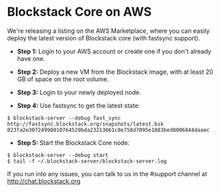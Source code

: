# Blockstack Core on AWS

We're releasing a listing on the AWS Marketplace, where you can easily deploy
the latest version of Blockstack core (with fastsync support).

- **Step 1:** Login to your AWS account or create one if you don't already have one.

- **Step 2:** Deploy a new VM from the Blockstack image, with at least 20 GB of space on the root volume.

- **Step 3:** Login to your newly deployed node.

- **Step 4:** Use fastsync to get the latest state:

```
$ blockstack-server --debug fast_sync http://fastsync.blockstack.org/snapshots/latest.bsk 023fa2e30724998010764529bda23213061c8e758d7095e1883bed8006844daaec
```

- **Step 5:** Start the Blockstack Core node:

```
$ blockstack-server --debug start
$ tail -f ~/.blockstack-server/blockstack-server.log
```

If you run into any issues, you can talk to us in the #support channel at http://chat.blockstack.org